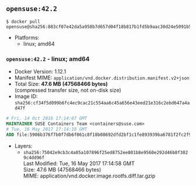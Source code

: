 ## `opensuse:42.2`

```console
$ docker pull opensuse@sha256:883cf07e42da5a958b7d657d04f18b817b1fd5b9aac30d24e5091b5a8c7e423c
```

-	Platforms:
	-	linux; amd64

### `opensuse:42.2` - linux; amd64

-	Docker Version: 1.12.1
-	Manifest MIME: `application/vnd.docker.distribution.manifest.v2+json`
-	Total Size: **47.6 MB (47568466 bytes)**  
	(compressed transfer size, not on-disk size)
-	Image ID: `sha256:cf34f5d099b6fc4ec9cac21c554aa6c45a656e43eed21e316c2ebd647a4ad47f`

```dockerfile
# Fri, 14 Oct 2016 17:14:07 GMT
MAINTAINER SUSE Containers Team <containers@suse.com>
# Tue, 16 May 2017 17:14:18 GMT
ADD file:5906b376f7b0f7db6f061c8f18b08692dfd2bf1c1fe893939ba6781f2fc2f991 in / 
```

-	Layers:
	-	`sha256:75042e9cb3c4a05a107896f25ed8752ee801b8e9560e292d46b8f3029c4dd96f`  
		Last Modified: Tue, 16 May 2017 17:14:58 GMT  
		Size: 47.6 MB (47568466 bytes)  
		MIME: application/vnd.docker.image.rootfs.diff.tar.gzip
